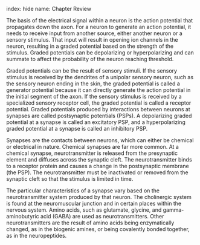 index: hide
name: Chapter Review

The basis of the electrical signal within a neuron is the action potential that propagates down the axon. For a neuron to generate an action potential, it needs to receive input from another source, either another neuron or a sensory stimulus. That input will result in opening ion channels in the neuron, resulting in a graded potential based on the strength of the stimulus. Graded potentials can be depolarizing or hyperpolarizing and can summate to affect the probability of the neuron reaching threshold.

Graded potentials can be the result of sensory stimuli. If the sensory stimulus is received by the dendrites of a unipolar sensory neuron, such as the sensory neuron ending in the skin, the graded potential is called a generator potential because it can directly generate the action potential in the initial segment of the axon. If the sensory stimulus is received by a specialized sensory receptor cell, the graded potential is called a receptor potential. Graded potentials produced by interactions between neurons at synapses are called postsynaptic potentials (PSPs). A depolarizing graded potential at a synapse is called an excitatory PSP, and a hyperpolarizing graded potential at a synapse is called an inhibitory PSP.

Synapses are the contacts between neurons, which can either be chemical or electrical in nature. Chemical synapses are far more common. At a chemical synapse, neurotransmitter is released from the presynaptic element and diffuses across the synaptic cleft. The neurotransmitter binds to a receptor protein and causes a change in the postsynaptic membrane (the PSP). The neurotransmitter must be inactivated or removed from the synaptic cleft so that the stimulus is limited in time.

The particular characteristics of a synapse vary based on the neurotransmitter system produced by that neuron. The cholinergic system is found at the neuromuscular junction and in certain places within the nervous system. Amino acids, such as glutamate, glycine, and gamma-aminobutyric acid (GABA) are used as neurotransmitters. Other neurotransmitters are the result of amino acids being enzymatically changed, as in the biogenic amines, or being covalently bonded together, as in the neuropeptides.

